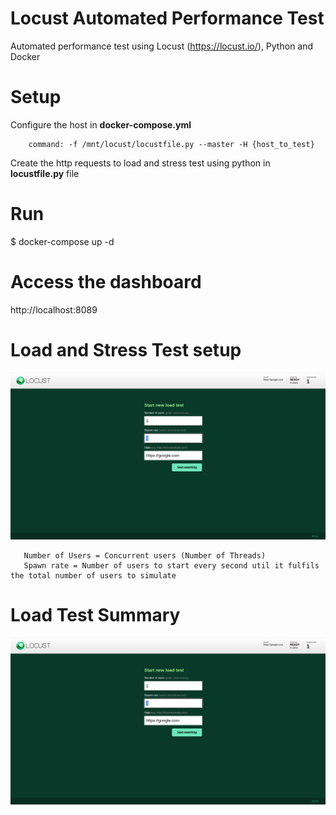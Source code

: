# Locust Automated Performance Test
Automated performance test using Locust (https://locust.io/), Python and Docker


# Setup

Configure the host in **docker-compose.yml**

```
    command: -f /mnt/locust/locustfile.py --master -H {host_to_test}
```
Create the http requests to load and stress test using python in **locustfile.py** file


# Run 

$ docker-compose up -d


# Access the dashboard 

http://localhost:8089 

# Load and Stress Test setup

![Load and Stress Test Setup](/assets/images/locust-setup-load-test.png)


```
   Number of Users = Concurrent users (Number of Threads)
   Spawn rate = Number of users to start every second util it fulfils the total number of users to simulate
```

# Load Test Summary

![Load Test Summary](/assets/images/locust-setup-load-test.png)


